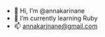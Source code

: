 - 👋 Hi, I’m @annakarinane
- 🌱 I’m currently learning Ruby
- 📫  annakarinane@gmail.com

<!---
annakarinane/annakarinane is a ✨ special ✨ repository because its `README.md` (this file) appears on your GitHub profile.
You can click the Preview link to take a look at your changes.
--->
